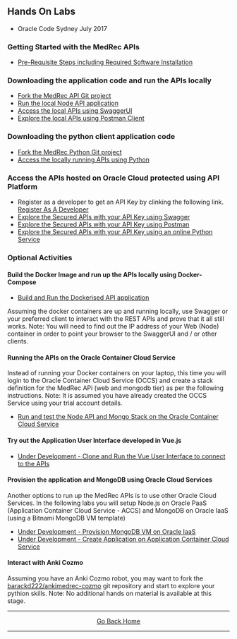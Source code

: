 ## Hands On Labs

- Oracle Code Sydney July 2017

### Getting Started with the MedRec APIs

- [Pre-Requisite Steps including Required Software Installation](./assets/handsonlabs/prerequisites.md)  

### Downloading the application code and run the APIs locally

- [Fork the MedRec API Git project](./assets/handsonlabs/forkthemedrecapigitrepo.md) 
- [Run the local Node API application](./assets/handsonlabs/runtheapislocally.md)
- [Access the local APIs using SwaggerUI](./assets/handsonlabs/exploretheapis-1.md)
- [Explore the local APIs using Postman Client](./assets/handsonlabs/exploretheapis-3.md)

### Downloading the python client application code 

- [Fork the MedRec Python Git project](./assets/handsonlabs/forkthemedrecpythongitrepo.md) 
- [Access the locally running APIs using Python](./assets/handsonlabs/exploretheapis-2.md)

### Access the APIs hosted on Oracle Cloud protected using API Platform
- Register as a developer to get an API Key by clinking the following link.
<a href="https://apidevelopers-gse00011671.apaas.us2.oraclecloud.com/" target="_blank">Register As A Developer</a>
- [Explore the Secured APIs with your API Key using Swagger](./assets/handsonlabs/exploretheapis-5.md)
- [Explore the Secured APIs with your API Key using Postman](./assets/handsonlabs/exploretheapis-6.md)
- [Explore the Secured APIs with your API Key using an online Python Service](./assets/handsonlabs/exploretheapis-4.md)

### Optional Activities 

#### Build the Docker Image and run up the APIs locally using Docker-Compose

- [Build and Run the Dockerised API application](./assets/handsonlabs/buildthedockerimage.md)

Assuming the docker containers are up and running locally, use Swagger or your preferred client to interact with the REST APIs and prove that it all still works.
Note: You will need to find out the IP address of your Web (Node) container in order to point your browser to the SwaggerUI and / or other clients.

#### Running the APIs on the Oracle Container Cloud Service

Instead of running your Docker containers on your laptop, this time you will login to the Oracle Container Cloud Service (OCCS) and create a stack definition for the MedRec APi (web and mongodb tier) as per the following instructions. 
Note: It is assumed you have already created the OCCS Service using your trial account details.

- [Run and test the Node API and Mongo Stack on the Oracle Container Cloud Service](./assets/handsonlabs/createtheoccsstack.md)

#### Try out the Application User Interface developed in Vue.js

- [Under Development - Clone and Run the Vue User Interface to connect to the APIs](./assets/handsonlabs/medrecui.md)

#### Provision the application and MongoDB using Oracle Cloud Services

Another options to run up the MedRec APIs is to use other Oracle Cloud Services.
In the following labs you will setup Node.js on Oracle PaaS (Application Container Cloud Service - ACCS) and MongoDB on Oracle IaaS (using a Bitnami MongoDB VM template)

- [Under Development - Provision MongoDB VM on Oracle IaaS](./assets/handsonlabs/mongodboniaas.md)
- [Under Development - Create Application on Application Container Cloud Service](./assets/handsonlabs/medrecapisonaccs.md)

#### Interact with Anki Cozmo

Assuming you have an Anki Cozmo robot, you may want to fork the [barackd222/ankimedrec-cozmo]("https://github.com/barackd222/ankimedrec-cozmo") git repository and start to explore your pythion skills. 
Note: No additional hands on material is available at this stage.

<hr />
<center>
<a href="index" class="btn" >Go Back Home</a>
</center>
<hr />

